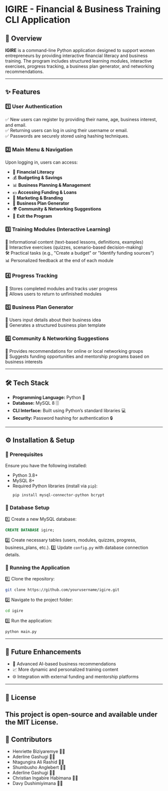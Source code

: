 # IGIRE - Financial & Business Training CLI Application

## 📌 Overview
**IGIRE** is a command-line Python application designed to support women entrepreneurs by providing interactive financial literacy and business training. The program includes structured learning modules, interactive exercises, progress tracking, a business plan generator, and networking recommendations.

---

## ✨ Features
### 1️⃣ **User Authentication**
✅ New users can register by providing their name, age, business interest, and email.  
✅ Returning users can log in using their username or email.  
✅ Passwords are securely stored using hashing techniques.

### 2️⃣ **Main Menu & Navigation**
Upon logging in, users can access:
- 📖 **Financial Literacy**
- 💰 **Budgeting & Savings**
- 📊 **Business Planning & Management**
- 💵 **Accessing Funding & Loans**
- 🎯 **Marketing & Branding**
- 📝 **Business Plan Generator**
- 🌍 **Community & Networking Suggestions**
- 🚪 **Exit the Program**

### 3️⃣ **Training Modules (Interactive Learning)**
📌 Informational content (text-based lessons, definitions, examples)  
🎯 Interactive exercises (quizzes, scenario-based decision-making)  
🛠️ Practical tasks (e.g., "Create a budget" or "Identify funding sources")  
📊 Personalized feedback at the end of each module

### 4️⃣ **Progress Tracking**
📌 Stores completed modules and tracks user progress  
📌 Allows users to return to unfinished modules

### 5️⃣ **Business Plan Generator**
📌 Users input details about their business idea  
📌 Generates a structured business plan template

### 6️⃣ **Community & Networking Suggestions**
📌 Provides recommendations for online or local networking groups  
📌 Suggests funding opportunities and mentorship programs based on business interests

---

## 🛠 Tech Stack
- **Programming Language:** Python 🐍
- **Database:** MySQL 8 🗄️
- **CLI Interface:** Built using Python’s standard libraries 💻
- **Security:** Password hashing for authentication 🔒

---

## ⚙ Installation & Setup
### 🔹 Prerequisites
Ensure you have the following installed:
- Python 3.8+
- MySQL 8+
- Required Python libraries (install via `pip`):
  ```sh
  pip install mysql-connector-python bcrypt
  ```

### 🔹 Database Setup
1️⃣ Create a new MySQL database:
   ```sql
   CREATE DATABASE igire;
   ```
2️⃣ Create necessary tables (users, modules, quizzes, progress, business_plans, etc.).
3️⃣ Update `config.py` with database connection details.

### 🔹 Running the Application
1️⃣ Clone the repository:
   ```sh
   git clone https://github.com/yourusername/igire.git
   ```
2️⃣ Navigate to the project folder:
   ```sh
   cd igire
   ```
3️⃣ Run the application:
   ```sh
   python main.py
   ```

---

## 🚀 Future Enhancements
- 🤖 Advanced AI-based business recommendations
- 📈 More dynamic and personalized training content
- 🌐 Integration with external funding and mentorship platforms

---

## 📜 License
This project is open-source and available under the **MIT License**.
---

## 👥 Contributors
- Henriette Biziyaremye 👩‍💻
- Aderline Gashugi 👨‍💻
- Ntagungira Ali Rashid 👨‍💻
- Shumbusho Anglebert 👨‍💻
- Aderline Gashugi 👨‍💻
- Christian Ingabire Habimana 👨‍💻
- Davy Dushimiyimana 👨‍💻

